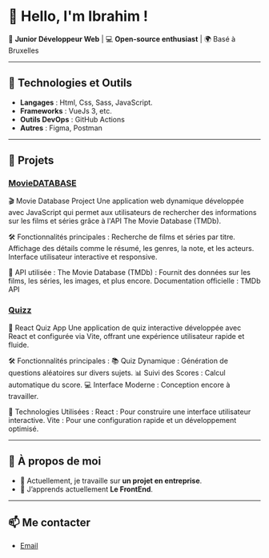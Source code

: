# 👋 Hello, I'm Ibrahim !

🌟 **Junior Développeur Web** | 💻 **Open-source enthusiast** | 🌍 Basé à Bruxelles

---

## 🔧 Technologies et Outils
- **Langages** : Html, Css, Sass, JavaScript.
- **Frameworks** : VueJs 3, etc.
- **Outils DevOps** : GitHub Actions
- **Autres** : Figma, Postman

---

## 🚀 Projets
### [MovieDATABASE](https://github.com/Ibravk/Movies)

🎬 Movie Database Project
Une application web dynamique développée avec JavaScript qui permet aux utilisateurs de rechercher des informations sur les films et séries grâce à l'API The Movie Database (TMDb).

🛠️ Fonctionnalités principales :
Recherche de films et séries par titre.
Affichage des détails comme le résumé, les genres, la note, et les acteurs.
Interface utilisateur interactive et responsive.

🔗 API utilisée :
The Movie Database (TMDb) : Fournit des données sur les films, les séries, les images, et plus encore. Documentation officielle : TMDb API

### [Quizz](https://github.com/Ibravk/quizz.app)

🎯 React Quiz App
Une application de quiz interactive développée avec React et configurée via Vite, offrant une expérience utilisateur rapide et fluide.

🛠️ Fonctionnalités principales :
📚 Quiz Dynamique : Génération de questions aléatoires sur divers sujets.
📊 Suivi des Scores : Calcul automatique du score.
💻 Interface Moderne : Conception encore à travailler.

🚀 Technologies Utilisées :
React : Pour construire une interface utilisateur interactive.
Vite : Pour une configuration rapide et un développement optimisé.

---

## 🌱 À propos de moi
- 🔭 Actuellement, je travaille sur **un projet en entreprise**.
- 🌱 J’apprends actuellement **Le FrontEnd**.


---

## 📫 Me contacter
- [Email](mailto:poyrazibrahim270@gmail.com)


